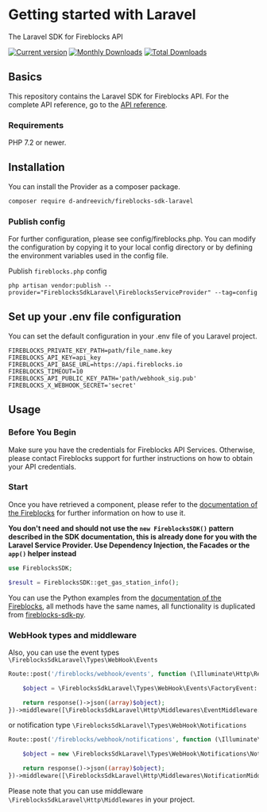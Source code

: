 # Getting started with Laravel

The Laravel SDK for Fireblocks API

[![Current version](https://img.shields.io/packagist/v/d-andreevich/fireblocks-sdk-laravel.svg?logo=composer)](https://packagist.org/packages/d-andreevich/fireblocks-sdk-laravel)
[![Monthly Downloads](https://img.shields.io/packagist/dm/d-andreevich/fireblocks-sdk-laravel.svg)](https://packagist.org/packages/d-andreevich/fireblocks-sdk-laravel/stats)
[![Total Downloads](https://img.shields.io/packagist/dt/d-andreevich/fireblocks-sdk-laravel.svg)](https://packagist.org/packages/d-andreevich/fireblocks-sdk-laravel/stats)

## Basics
This repository contains the Laravel SDK for Fireblocks API.
For the complete API reference, go to the [API reference](https://docs.fireblocks.com/api).


### Requirements
PHP 7.2 or newer.

## Installation

You can install the Provider as a composer package.

```bash
composer require d-andreevich/fireblocks-sdk-laravel
```

### Publish config
For further configuration, please see config/fireblocks.php. You can modify the configuration by copying it to your local config directory or by defining the environment variables used in the config file.

Publish `fireblocks.php` config
```
php artisan vendor:publish --provider="FireblocksSdkLaravel\FireblocksServiceProvider" --tag=config
```

## Set up your .env file configuration

You can set the default configuration in your .env file of you Laravel project.

```text
FIREBLOCKS_PRIVATE_KEY_PATH=path/file_name.key
FIREBLOCKS_API_KEY=api_key
FIREBLOCKS_API_BASE_URL=https://api.fireblocks.io
FIREBLOCKS_TIMEOUT=10
FIREBLOCKS_API_PUBLIC_KEY_PATH='path/webhook_sig.pub'
FIREBLOCKS_X_WEBHOOK_SECRET='secret'
```
## Usage
### Before You Begin
Make sure you have the credentials for Fireblocks API Services. Otherwise, please contact Fireblocks support for further instructions on how to obtain your API credentials.

### Start
Once you have retrieved a component, please refer to the [documentation of the Fireblocks](https://docs.fireblocks.com/api/?python#introduction)
for further information on how to use it.

**You don't need and should not use the `new FireblocksSDK()` pattern described in the SDK documentation, this is already
done for you with the Laravel Service Provider. Use Dependency Injection, the Facades or the `app()` helper instead**

```php
use FireblocksSDK;

$result = FireblocksSDK::get_gas_station_info();
```

You can use the Python examples from the [documentation of the Fireblocks](https://docs.fireblocks.com/api/?python#introduction), all methods have the same names, all functionality is duplicated from [fireblocks-sdk-py](https://github.com/fireblocks/fireblocks-sdk-py).


### WebHook types and middleware
Also, you can use the event types ```\FireblocksSdkLaravel\Types\WebHook\Events```
```php
Route::post('/fireblocks/webhook/events', function (\Illuminate\Http\Request $req) {

    $object = \FireblocksSdkLaravel\Types\WebHook\Events\FactoryEvent::get(...$req->all());

    return response()->json((array)$object);
})->middleware([\FireblocksSdkLaravel\Http\Middlewares\EventMiddleware::class]);
```
or notification type ```\FireblocksSdkLaravel\Types\WebHook\Notifications```
```php
Route::post('/fireblocks/webhook/notifications', function (\Illuminate\Http\Request $req) {

    $object = new \FireblocksSdkLaravel\Types\WebHook\Notifications\Notification(...$req->all());

    return response()->json((array)$object);
})->middleware([\FireblocksSdkLaravel\Http\Middlewares\NotificationMiddleware::class]);
```
Please note that you can use middleware ```\FireblocksSdkLaravel\Http\Middlewares``` in your project.